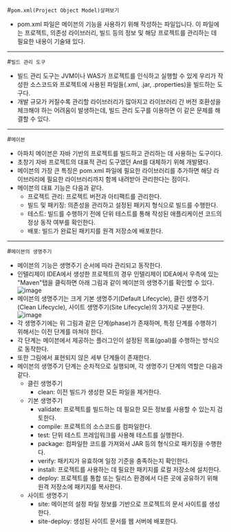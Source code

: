 #```pom.xml(Project Object Model)살펴보기```
- pom.xml 파일은 메이븐의 기능을 사용하기 위해 작성하는 파일입니다. 이 파일에는 프로젝트, 의존성 라이브러리, 빌드 등의 정보 및 해당 프로젝트를 관리하는 데 필요한 내용이 기술돼 있다.
---
#```빌드 관리 도구```
- 빌드 관리 도구는 JVM이나 WAS가 프로젝트를 인식하고 실행할 수 있게 우리가 작성한 소스코드와 프로젝트에 사용된 파일들(.xml, .jar, .properties)을 빌드하는 도구다.
- 개발 규모가 커질수록 관리할 라이브러리가 많아지고 라이브러리 간 버전 호환성을 체크해야 하는 어려움이 발생하는데, 빌드 관리 도구를 이용하면 이 같은 문제를 해결할 수 있다.
---
#```메이븐```
- 아파치 메이븐은 자바 기반의 프로젝트를 빌드하고 관리하는 데 사용하는 도구이다.
- 초창기 자바 프로젝트의 대표적 관리 도구였던 Ant를 대체하기 위해 개발됐다.
- 메이븐의 가장 큰 특징은 pom.xml 파일에 필요한 라이브러리를 추가하면 해당 라이브러리에 필요한 라이브러리까지 함께 내려받아 관리한다는 점이다.
- 메이븐의 대표 기능은 다음과 같다.
  - 프로젝트 관리: 프로젝트 버전과 아티팩트를 관리한다.
  - 빌드 및 패키징: 의존성을 관리하고 설정된 패키지 형식으로 빌드를 수행한다.
  - 테스트: 빌드를 수행하기 전에 단위 테스트를 통해 작성된 애플리케이션 코드의 정상 동작 여부를 확인한다.
  - 배포: 빌드가 완료된 패키지를 원격 저장소에 배포한다.
---
#```메이븐의 생명주기```
- 메이븐의 기능은 생명주기 순서에 따라 관리되고 동작한다.
- 인텔리제이 IDEA에서 생성한 프로젝트의 경우 인텔리제이 IDEA에서 우측에 있는 "Maven"탭을 클릭하면 아래 그림과 같이 메이븐의 생명주기를 확인할 수 있다.
![image](https://github.com/user-attachments/assets/5b1f0aaa-7f12-40ec-8be9-8a813272b25c)
- 메이븐의 생명주기는 크게 기본 생명주기(Default Lifecycle), 클린 생명주기(Clean Lifecycle), 사이트 생명주기(Site Lifecycle)의 3가지로 구분한다.
![image](https://github.com/user-attachments/assets/364f4072-7dfc-490d-96d8-021031b892e1)
- 각 생명주기에는 위 그림과 같은 단계(phase)가 존재하며, 특정 단계를 수행하기 위해서는 이전 단계를 마쳐야 한다.
- 각 단계는 메이븐에서 제공하는 플러그인이 설정된 목표(goal)를 수행하는 방식으로 동작한다.
- 또한 그림에서 표현되지 않은 세부 단계들이 존재한다.
- 메이븐의 생명주기 단계는 순차적으로 실행되며, 각 생명주기 단계의 역할은 다음과 같다.
  - 클린 생명주기
    - clean: 이전 빌드가 생성한 모든 파일을 제거한다.
  - 기본 생명주기
    - validate: 프로젝트를 빌드하는 데 필요한 모든 정보를 사용할 수 있는지 검토한다.
    - compile: 프로젝트의 소스코드를 컴파일한다.
    - test: 단위 테스트 프레임워크를 사용해 테스트를 실행한다.
    - package: 컴파일한 코드를 가져와서 JAR 등의 형식으로 패키징을 수행한다.
    - verify: 패키지가 유효하며 일정 기준을 충족하는지 확인한다.
    - install: 프로젝트를 사용하는 데 필요한 패키지를 로컬 저장소에 설치한다.
    - deploy: 프로젝트를 통합 또는 릴리스 환경에서 다른 곳에 공유하기 위해 원격 저장소에 패키지를 복사한다.
  - 사이트 생명주기
    - site: 메이븐의 설정 파일 정보를 기반으로 프로젝트의 문서 사이트를 생성한다.
    - site-deploy: 생성된 사이트 문서를 웹 서버에 배포한다.

